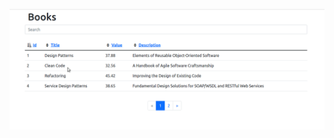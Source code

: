 ![me](https://github.com/andersoncsantos/simple-pagination-example-with-vuejs-2/blob/main/assets/images/vue_pagination.gif)